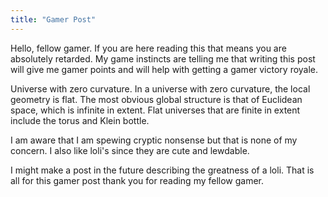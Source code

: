 ```yaml
---
title: "Gamer Post"
---
```


Hello, fellow gamer.
If you are here reading this that means you are absolutely retarded.
My game instincts are telling me that writing this post will give me gamer points and will help with getting a gamer victory royale.

Universe with zero curvature. In a universe with zero curvature, the local geometry is flat.
The most obvious global structure is that of Euclidean space, which is infinite in extent.
Flat universes that are finite in extent include the torus and Klein bottle.

I am aware that I am spewing cryptic nonsense but that is none of my concern.
I also like loli's since they are cute and lewdable.

I might make a post in the future describing the greatness of a loli.
That is all for this gamer post thank you for reading my fellow gamer.